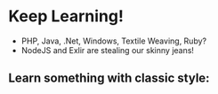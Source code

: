# Keep Learning!

- PHP, Java, .Net, Windows, Textile Weaving, Ruby?
- NodeJS and Exlir are stealing our skinny jeans!

## Learn something with classic style:
